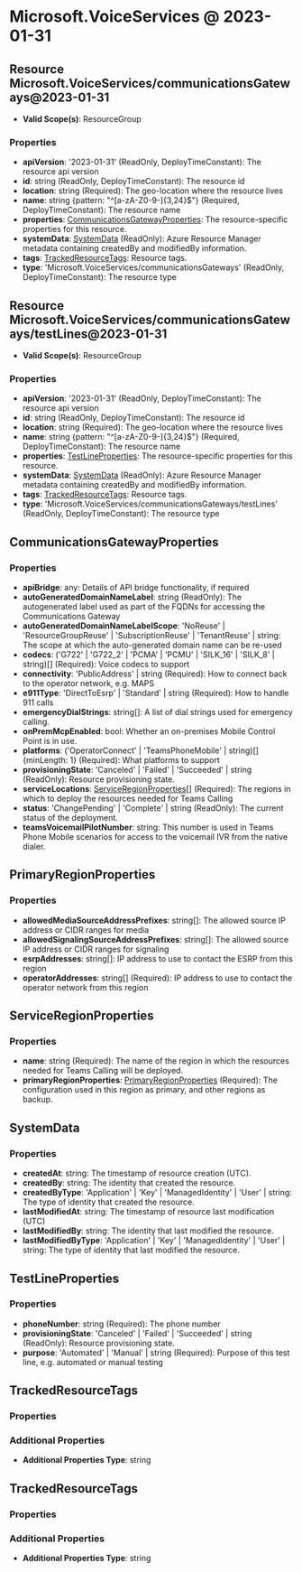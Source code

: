 # Microsoft.VoiceServices @ 2023-01-31

## Resource Microsoft.VoiceServices/communicationsGateways@2023-01-31
* **Valid Scope(s)**: ResourceGroup
### Properties
* **apiVersion**: '2023-01-31' (ReadOnly, DeployTimeConstant): The resource api version
* **id**: string (ReadOnly, DeployTimeConstant): The resource id
* **location**: string (Required): The geo-location where the resource lives
* **name**: string {pattern: "^[a-zA-Z0-9-]{3,24}$"} (Required, DeployTimeConstant): The resource name
* **properties**: [CommunicationsGatewayProperties](#communicationsgatewayproperties): The resource-specific properties for this resource.
* **systemData**: [SystemData](#systemdata) (ReadOnly): Azure Resource Manager metadata containing createdBy and modifiedBy information.
* **tags**: [TrackedResourceTags](#trackedresourcetags): Resource tags.
* **type**: 'Microsoft.VoiceServices/communicationsGateways' (ReadOnly, DeployTimeConstant): The resource type

## Resource Microsoft.VoiceServices/communicationsGateways/testLines@2023-01-31
* **Valid Scope(s)**: ResourceGroup
### Properties
* **apiVersion**: '2023-01-31' (ReadOnly, DeployTimeConstant): The resource api version
* **id**: string (ReadOnly, DeployTimeConstant): The resource id
* **location**: string (Required): The geo-location where the resource lives
* **name**: string {pattern: "^[a-zA-Z0-9-]{3,24}$"} (Required, DeployTimeConstant): The resource name
* **properties**: [TestLineProperties](#testlineproperties): The resource-specific properties for this resource.
* **systemData**: [SystemData](#systemdata) (ReadOnly): Azure Resource Manager metadata containing createdBy and modifiedBy information.
* **tags**: [TrackedResourceTags](#trackedresourcetags): Resource tags.
* **type**: 'Microsoft.VoiceServices/communicationsGateways/testLines' (ReadOnly, DeployTimeConstant): The resource type

## CommunicationsGatewayProperties
### Properties
* **apiBridge**: any: Details of API bridge functionality, if required
* **autoGeneratedDomainNameLabel**: string (ReadOnly): The autogenerated label used as part of the FQDNs for accessing the Communications Gateway
* **autoGeneratedDomainNameLabelScope**: 'NoReuse' | 'ResourceGroupReuse' | 'SubscriptionReuse' | 'TenantReuse' | string: The scope at which the auto-generated domain name can be re-used
* **codecs**: ('G722' | 'G722_2' | 'PCMA' | 'PCMU' | 'SILK_16' | 'SILK_8' | string)[] (Required): Voice codecs to support
* **connectivity**: 'PublicAddress' | string (Required): How to connect back to the operator network, e.g. MAPS
* **e911Type**: 'DirectToEsrp' | 'Standard' | string (Required): How to handle 911 calls
* **emergencyDialStrings**: string[]: A list of dial strings used for emergency calling.
* **onPremMcpEnabled**: bool: Whether an on-premises Mobile Control Point is in use.
* **platforms**: ('OperatorConnect' | 'TeamsPhoneMobile' | string)[] {minLength: 1} (Required): What platforms to support
* **provisioningState**: 'Canceled' | 'Failed' | 'Succeeded' | string (ReadOnly): Resource provisioning state.
* **serviceLocations**: [ServiceRegionProperties](#serviceregionproperties)[] (Required): The regions in which to deploy the resources needed for Teams Calling
* **status**: 'ChangePending' | 'Complete' | string (ReadOnly): The current status of the deployment.
* **teamsVoicemailPilotNumber**: string: This number is used in Teams Phone Mobile scenarios for access to the voicemail IVR from the native dialer.

## PrimaryRegionProperties
### Properties
* **allowedMediaSourceAddressPrefixes**: string[]: The allowed source IP address or CIDR ranges for media
* **allowedSignalingSourceAddressPrefixes**: string[]: The allowed source IP address or CIDR ranges for signaling
* **esrpAddresses**: string[]: IP address to use to contact the ESRP from this region
* **operatorAddresses**: string[] (Required): IP address to use to contact the operator network from this region

## ServiceRegionProperties
### Properties
* **name**: string (Required): The name of the region in which the resources needed for Teams Calling will be deployed.
* **primaryRegionProperties**: [PrimaryRegionProperties](#primaryregionproperties) (Required): The configuration used in this region as primary, and other regions as backup.

## SystemData
### Properties
* **createdAt**: string: The timestamp of resource creation (UTC).
* **createdBy**: string: The identity that created the resource.
* **createdByType**: 'Application' | 'Key' | 'ManagedIdentity' | 'User' | string: The type of identity that created the resource.
* **lastModifiedAt**: string: The timestamp of resource last modification (UTC)
* **lastModifiedBy**: string: The identity that last modified the resource.
* **lastModifiedByType**: 'Application' | 'Key' | 'ManagedIdentity' | 'User' | string: The type of identity that last modified the resource.

## TestLineProperties
### Properties
* **phoneNumber**: string (Required): The phone number
* **provisioningState**: 'Canceled' | 'Failed' | 'Succeeded' | string (ReadOnly): Resource provisioning state.
* **purpose**: 'Automated' | 'Manual' | string (Required): Purpose of this test line, e.g. automated or manual testing

## TrackedResourceTags
### Properties
### Additional Properties
* **Additional Properties Type**: string

## TrackedResourceTags
### Properties
### Additional Properties
* **Additional Properties Type**: string

